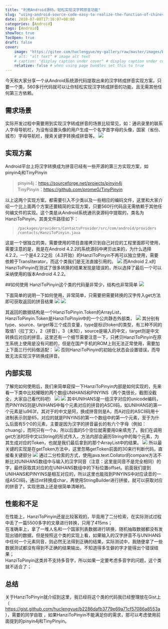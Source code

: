 ```yaml
---
title: "利用Android源码，轻松实现汉字转拼音功能"
slug: "using-android-source-code-easy-to-realize-the-function-of-chinese-character-conversion"
date: 2018-07-08T17:16:07+08:00
categories: [Android]
tags: [Android]
showToc: true
TocOpen: true
draft: false
cover: 
    image: "https://gitee.com/huclengyue/my-gallery/raw/master/images/blog/1646726832678b03552d26ee83956018f08eeb3e5f.gif"
    # alt: "alt text" # image alt text
    # caption: "display caption under cover" # display caption under cover
    relative: false # when using page bundles set this to true
---
```

                
今天和大家分享一个从Android系统源代码提取出来的汉字转成拼音实现方案，只要一个类，560多行代码就可以让你轻松实现汉字转成拼音的功能，且无需其他任何第三方依赖。


<!--more-->


## 需求场景

实际开发过程中需要用到实现汉字转成拼音的场景比较常见，如：通讯录里的联系人字母导航栏，为没有设置头像的用户生成一个名字首字母的头像，国家（省份、城市）字母导航栏，搜索关键字转换成拼音等。
![](https://gitee.com/huclengyue/my-gallery/raw/master/images/blog/1646726832678b03552d26ee83956018f08eeb3e5f.gif) 

## 实现方案
Android平台上将汉字转换成为拼音已经有一些开源的第三方实现方案，如pinyin4j和TinyPinyin  
> pinyin4j：https://sourceforge.net/projects/pinyin4j  
 TinyPinyin：https://github.com/promeG/TinyPinyin

以上这两个实现方案，都需要引入不少类以及一些相应的编码文件，这里和大家介绍一个比上面两个方案还要精简的实现方案，只要560行代码且无需依赖于其他任何编文件的实现。这个类是从Android系统通讯录源码中提取的，类名为HanziToPinyin，其类文件路径如下：
>`/packages/providers/ContactsProvider/src/com/android/providers
/contacts/HanziToPinyin.java`    

这是一个很独立的类，需要使用的项目直接拷贝到自己对应的工程里面即可使用，需要注意的是，我是在Android 4.2.2的系统源码中拷贝出来的，为什么选择4.2.2，一个是4.2.2之后（4.3开始）的HanziToPinyin不再可以独立使用，需要依赖于Transliterator，而这个类我们是无法直接引用的。
![](https://gitee.com/huclengyue/my-gallery/raw/master/images/blog/1646726833202d7e1b9f179396c66d660ab2fc7645.png)
而Android 2.x的HanziToPinyin在测试了很多转换的结果发现是错误的，所以选择了最后一个可以采纳使用的版本Android 4.2.2。

##如何使用
HanziToPinyin这个类的代码量非常少，结构也非常简单
![](https://gitee.com/huclengyue/my-gallery/raw/master/images/blog/16467268338941c2098d62bfeda0e78b1a09e30730.png)

下面简单的说明一下如何使用，非常简单，只需要把需要转换的汉字传入get方法即可获取返回的拼音结果
![](https://gitee.com/huclengyue/my-gallery/raw/master/images/blog/1646726834245ce13047189d4cefbbd2cb234cf4a8.png)
![](https://gitee.com/huclengyue/my-gallery/raw/master/images/blog/16467268346112b3b5f1024c46941e563b771cc9fd.png)

其返回的数据结构是一个HanziToPinyin.Token的ArrayList，HanziToPinyin.Token是HanziToPinyin中的一个公共静态外部类，
![](https://gitee.com/huclengyue/my-gallery/raw/master/images/blog/1646726835043432733eef6665d9d2547b3387653b.png)
其分别有type、source、target等三个成员变量，type是标识token的类型，有三种不同的取值1（拉丁文），2（拼音），3（未知），source是输入的中文，target则是中文转换后对应的拼音。这里还有一个细节需要注意一下，只拷贝HanziToPinyin在原生系统上使用是没有问题的，但是在国产手机的ROM上则无法正常使用，需要加上下面三行代码做适配：
![](https://gitee.com/huclengyue/my-gallery/raw/master/images/blog/16467268369670a9a6989aec11987f14adfc3df2d5.png)
否则HanziToPinyin的初始化状态会设置错误，而导致无法实现汉字转换成拼音。

## 内部实现

了解完如何使用后，我们来简单窥探一下HanziToPinyin内部是如何实现的，先来看一下类中比较耀眼的两个数组UNIHANS和PINYINS（两个类很长，截图没截全，大家自己看代码吧）
![](https://gitee.com/huclengyue/my-gallery/raw/master/images/blog/16467268373755f84ffbf8f6df8c5b4cc23ef0b5b3.png)
![](https://gitee.com/huclengyue/my-gallery/raw/master/images/blog/1646726837885c59c7fe898bb43ef40edaa6d11777.png)
其中UNIHANS是一组汉字对应的unicode编码，而PINYINS则是UNIHANS中每个元素对应的拼音的ASCII码，如UNIHANS的第一个元素是\u963f，其对于的中文是阿，换成拼音则是A，而A对应的ASCII码用十进制表示则是65，对应的就是PINYINS的第一个数组中的第一个元素，至于为什么后面有5个0的元素，主要是因为汉字的拼音最长的有六个字母（例如：chuang），而阿只有一个a，所以后面的5个空位就需要用0来填充了。我们在调用get方法时将中文以String的形式传入，方法内部会遍历String中的每个元素，为其生成对应的Token，也就是我们最后拿到的那个ArrayList中的结果。
![](https://gitee.com/huclengyue/my-gallery/raw/master/images/blog/1646726838402b51756f05e2bf53e7a7fd4f0b5d2c.png)
所以最关键的实现是在getToken方法中，这里忽略getToken前面的30来行判断代码，直接看关键部分
![](https://gitee.com/huclengyue/my-gallery/raw/master/images/blog/1646726839664bbb1a20b1eadd42c11a520cc018e6.png)
通过二分检索的方式，使用java.text.Collator的compare方法不断比对UNIHANS数组中与输入的汉字同音（注意：这里是同音不是完全相同）的字，最终获取其对应的在UNIHANS数组中的下标位置offset。前面我们提到UNIHANS和PINYINS是相互对应的，所以这里也能找到PINYINS中对应读音的一组ASCII码，通过int转换成char，再使用StringBuilder进行拼接，就可以获取对应的拼音了，实现思路上还是很简单清晰的。

## 性能和不足

在性能上，HanziToPinyin还是比较客观的，毕竟用了二分检索，在实际测试过程中丢了一篇5500多字的文章进行转换，只用了415ms；  
在准确率上，拿了一堆人名和一个国家列表数据进行转换，随机抽取数据都没有发现出错的数据，但是按照这个类的实现上看，如果输入的汉字拼音不与UNIHANS中任何一个元素同音，则必然无法得到正确的结果，实际测试中，我随便拿了一些数据测试都没有得到不正确的结果输出，不知道得多生僻的字才能得出个错误结果；  
HanziToPinyin这类并不支持多音字，所以如果一定要考虑多音字的问题，这个类就不适合了；
## 总结

关于HanziToPinyin就介绍到这里，我已经将这个类的代码我已经整理放在Gist上（ https://gist.github.com/huclengyue/b2286dafb3779e69a71cf57086a8553a ），需要的同学自取 ，如果HanziToPinyin不能满足你的需求，那可以考虑使用前面提到的pinyin4j和TinyPinyin。
